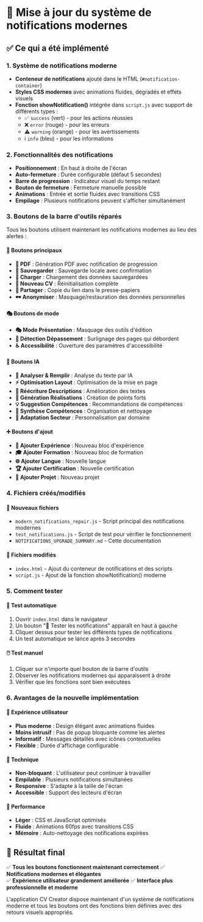 # 🎨 Mise à jour du système de notifications modernes

## ✅ Ce qui a été implémenté

### 1. **Système de notifications moderne**
- **Conteneur de notifications** ajouté dans le HTML (`#notification-container`)
- **Styles CSS modernes** avec animations fluides, dégradés et effets visuels
- **Fonction showNotification()** intégrée dans `script.js` avec support de différents types :
  - ✅ `success` (vert) - pour les actions réussies
  - ❌ `error` (rouge) - pour les erreurs
  - ⚠️ `warning` (orange) - pour les avertissements  
  - ℹ️ `info` (bleu) - pour les informations

### 2. **Fonctionnalités des notifications**
- **Positionnement** : En haut à droite de l'écran
- **Auto-fermeture** : Durée configurable (défaut 5 secondes)
- **Barre de progression** : Indicateur visuel du temps restant
- **Bouton de fermeture** : Fermeture manuelle possible
- **Animations** : Entrée et sortie fluides avec transitions CSS
- **Empilage** : Plusieurs notifications peuvent s'afficher simultanément

### 3. **Boutons de la barre d'outils réparés**
Tous les boutons utilisent maintenant les notifications modernes au lieu des alertes :

#### 🔧 **Boutons principaux**
- **📄 PDF** : Génération PDF avec notification de progression
- **💾 Sauvegarder** : Sauvegarde locale avec confirmation
- **📂 Charger** : Chargement des données sauvegardées
- **🔄 Nouveau CV** : Réinitialisation complète
- **🔗 Partager** : Copie du lien dans le presse-papiers
- **🕶️ Anonymiser** : Masquage/restauration des données personnelles

#### 🎭 **Boutons de mode**
- **🎭 Mode Présentation** : Masquage des outils d'édition
- **📏 Détection Dépassement** : Surlignage des pages qui débordent
- **♿ Accessibilité** : Ouverture des paramètres d'accessibilité

#### 🤖 **Boutons IA**
- **🧠 Analyser & Remplir** : Analyse du texte par IA
- **⚡ Optimisation Layout** : Optimisation de la mise en page
- **📝 Réécriture Descriptions** : Amélioration des textes
- **🎯 Génération Réalisations** : Création de points forts
- **💡 Suggestion Compétences** : Recommandations de compétences
- **🔧 Synthèse Compétences** : Organisation et nettoyage
- **🎨 Adaptation Secteur** : Personnalisation par domaine

#### ➕ **Boutons d'ajout**
- **👔 Ajouter Expérience** : Nouveau bloc d'expérience
- **🎓 Ajouter Formation** : Nouveau bloc de formation
- **🌐 Ajouter Langue** : Nouvelle langue
- **🏆 Ajouter Certification** : Nouvelle certification
- **🚀 Ajouter Projet** : Nouveau projet

### 4. **Fichiers créés/modifiés**

#### 📁 **Nouveaux fichiers**
- `modern_notifications_repair.js` - Script principal des notifications modernes
- `test_notifications.js` - Script de test pour vérifier le fonctionnement
- `NOTIFICATIONS_UPGRADE_SUMMARY.md` - Cette documentation

#### 📝 **Fichiers modifiés**
- `index.html` - Ajout du conteneur de notifications et des scripts
- `script.js` - Ajout de la fonction showNotification() moderne

### 5. **Comment tester**

#### 🧪 **Test automatique**
1. Ouvrir `index.html` dans le navigateur
2. Un bouton "🧪 Tester les notifications" apparaît en haut à gauche
3. Cliquer dessus pour tester les différents types de notifications
4. Un test automatique se lance après 3 secondes

#### 🖱️ **Test manuel**
1. Cliquer sur n'importe quel bouton de la barre d'outils
2. Observer les notifications modernes qui apparaissent à droite
3. Vérifier que les fonctions sont bien exécutées

### 6. **Avantages de la nouvelle implémentation**

#### 🎨 **Expérience utilisateur**
- **Plus moderne** : Design élégant avec animations fluides
- **Moins intrusif** : Pas de popup bloquante comme les alertes
- **Informatif** : Messages détaillés avec icônes contextuelles
- **Flexible** : Durée d'affichage configurable

#### 🔧 **Technique**
- **Non-bloquant** : L'utilisateur peut continuer à travailler
- **Empilable** : Plusieurs notifications simultanées
- **Responsive** : S'adapte à la taille de l'écran
- **Accessible** : Support des lecteurs d'écran

#### 🚀 **Performance**
- **Léger** : CSS et JavaScript optimisés
- **Fluide** : Animations 60fps avec transitions CSS
- **Mémoire** : Auto-nettoyage des notifications expirées

## 🎯 Résultat final

✅ **Tous les boutons fonctionnent maintenant correctement**
✅ **Notifications modernes et élégantes**  
✅ **Expérience utilisateur grandement améliorée**
✅ **Interface plus professionnelle et moderne**

L'application CV Creator dispose maintenant d'un système de notifications moderne et tous les boutons ont des fonctions bien définies avec des retours visuels appropriés.
